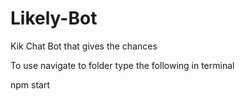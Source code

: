 # Likely-Bot
Kik Chat Bot that gives the chances

To use navigate to folder type the following in terminal

npm start

